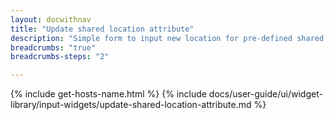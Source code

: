 ```yaml
---
layout: docwithnav
title: "Update shared location attribute"
description: "Simple form to input new location for pre-defined shared attribute key."
breadcrumbs: "true"
breadcrumbs-steps: "2"

---
```

{% include get-hosts-name.html %}
{% include docs/user-guide/ui/widget-library/input-widgets/update-shared-location-attribute.md %}
